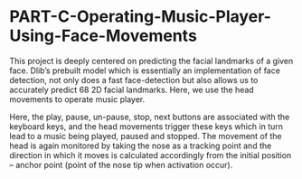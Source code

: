 # PART-C-Operating-Music-Player-Using-Face-Movements

This project is deeply centered on predicting the facial landmarks of a given face. Dlib’s prebuilt model
which is essentially an implementation of face detection, not only does a fast face-detection but also
allows us to accurately predict 68 2D facial landmarks.
Here, we use the head movements to operate music player.

Here, the play, pause, un-pause, stop, next buttons are associated with the keyboard keys, and the head
movements trigger these keys which in turn lead to a music being played, paused and stopped. The
movement of the head is again monitored by taking the nose as a tracking point and the direction in which
it moves is calculated accordingly from the initial position – anchor point (point of the nose tip when
activation occur). 

